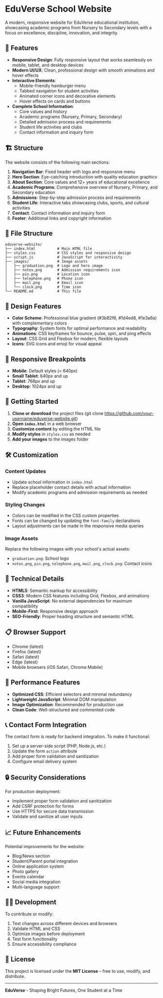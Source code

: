 # EduVerse School Website

A modern, responsive website for EduVerse educational institution, showcasing academic programs from Nursery to Secondary levels with a focus on excellence, discipline, innovation, and integrity.

## 🌟 Features

- **Responsive Design**: Fully responsive layout that works seamlessly on mobile, tablet, and desktop devices
- **Modern UI/UX**: Clean, professional design with smooth animations and hover effects
- **Interactive Elements**:
  - Mobile-friendly hamburger menu
  - Tabbed navigation for student activities
  - Animated corner icons and decorative elements
  - Hover effects on cards and buttons
- **Complete School Information**:
  - Core values and history
  - Academic programs (Nursery, Primary, Secondary)
  - Detailed admission process and requirements
  - Student life activities and clubs
  - Contact information and inquiry form

## 🏗️ Structure

The website consists of the following main sections:

1. **Navigation Bar**: Fixed header with logo and responsive menu
2. **Hero Section**: Eye-catching introduction with quality education graphics
3. **About Section**: Core values and 12+ years of educational excellence
4. **Academic Programs**: Comprehensive overview of Nursery, Primary, and Secondary education
5. **Admissions**: Step-by-step admission process and requirements
6. **Student Life**: Interactive tabs showcasing clubs, sports, and cultural activities
7. **Contact**: Contact information and inquiry form
8. **Footer**: Additional links and copyright information

## 📁 File Structure

```
eduverse-website/
├── index.html          # Main HTML file
├── styles.css          # CSS styles and responsive design
├── script.js           # JavaScript for interactivity
├── images/             # Image assets
│   ├── graduation.png  # Logo and hero image
│   ├── notes.png       # Admission requirements icon
│   ├── pin.png         # Location icon
│   ├── telephone.png   # Phone icon
│   ├── mail.png        # Email icon
│   └── clock.png       # Time icon
└── README.md           # This file
```

## 🎨 Design Features

- **Color Scheme**: Professional blue gradient (#3b82f6, #1d4ed8, #1e3a8a) with complementary colors
- **Typography**: System fonts for optimal performance and readability
- **Animations**: CSS keyframes for bounce, pulse, spin, and ping effects
- **Layout**: CSS Grid and Flexbox for modern, flexible layouts
- **Icons**: SVG icons and emoji for visual appeal

## 📱 Responsive Breakpoints

- **Mobile**: Default styles (< 640px)
- **Small Tablet**: 640px and up
- **Tablet**: 768px and up
- **Desktop**: 1024px and up

## 🚀 Getting Started

1. **Clone or download** the project files (git clone https://github.com/your-username/eduverse-website.git)
2. **Open `index.html`** in a web browser
3. **Customize content** by editing the HTML file
4. **Modify styles** in `styles.css` as needed
5. **Add your images** to the images folder

## 🛠️ Customization

### Content Updates

- Update school information in `index.html`
- Replace placeholder contact details with actual information
- Modify academic programs and admission requirements as needed

### Styling Changes

- Colors can be modified in the CSS custom properties
- Fonts can be changed by updating the `font-family` declarations
- Layout adjustments can be made in the responsive media queries

### Image Assets

Replace the following images with your school's actual assets:

- `graduation.png`: School logo
- `notes.png`, `pin.png`, `telephone.png`, `mail.png`, `clock.png`: Contact icons

## 🔧 Technical Details

- **HTML5**: Semantic markup for accessibility
- **CSS3**: Modern CSS features including Grid, Flexbox, and animations
- **Vanilla JavaScript**: No external dependencies for maximum compatibility
- **Mobile-First**: Responsive design approach
- **SEO-Friendly**: Proper heading structure and semantic HTML

## 📋 Browser Support

- Chrome (latest)
- Firefox (latest)
- Safari (latest)
- Edge (latest)
- Mobile browsers (iOS Safari, Chrome Mobile)

## 🎯 Performance Features

- **Optimized CSS**: Efficient selectors and minimal redundancy
- **Lightweight JavaScript**: Minimal DOM manipulation
- **Image Optimization**: Recommended for production use
- **Clean Code**: Well-structured and commented code

## 📞 Contact Form Integration

The contact form is ready for backend integration. To make it functional:

1. Set up a server-side script (PHP, Node.js, etc.)
2. Update the form `action` attribute
3. Add proper form validation and sanitization
4. Configure email delivery system

## 🔒 Security Considerations

For production deployment:

- Implement proper form validation and sanitization
- Add CSRF protection for forms
- Use HTTPS for secure data transmission
- Validate and sanitize all user inputs

## 📈 Future Enhancements

Potential improvements for the website:

- Blog/News section
- Student/Parent portal integration
- Online application system
- Photo gallery
- Events calendar
- Social media integration
- Multi-language support

## 👨‍💻 Development

To contribute or modify:

1. Test changes across different devices and browsers
2. Validate HTML and CSS
3. Optimize images before deployment
4. Test form functionality
5. Ensure accessibility compliance

## 📜 License

This project is licensed under the **MIT License** – free to use, modify, and distribute.

---

**EduVerse** - Shaping Bright Futures, One Student at a Time
